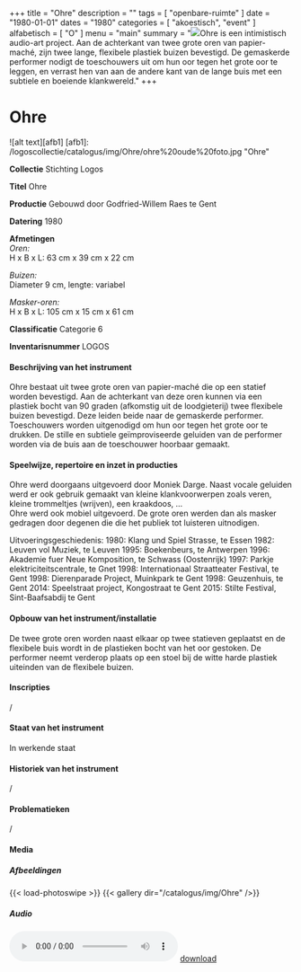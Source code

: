﻿+++
title = "Ohre"
description = ""
tags = [
    "openbare-ruimte"
]
date = "1980-01-01"
dates = "1980"
categories = [ "akoestisch", "event"
]
alfabetisch = [ "O"
]
menu = "main"
summary = "<a href='/logoscollectie/catalogus/1980/ohre'><img src='/logoscollectie/catalogus/img/Ohre/ohre%20oude%20foto.jpg'></a>Ohre is een intimistisch audio-art project. Aan de achterkant van twee grote oren van papier-maché, zijn twee lange, flexibele plastiek buizen bevestigd. De gemaskerde performer nodigt de toeschouwers uit om hun oor tegen het grote oor te leggen, en verrast hen van aan de andere kant van de lange buis met een subtiele en boeiende klankwereld."
+++

# Ohre

![alt text][afb1]
[afb1]: /logoscollectie/catalogus/img/Ohre/ohre%20oude%20foto.jpg "Ohre"

**Collectie**
Stichting Logos

**Titel**
Ohre

**Productie**
Gebouwd door Godfried-Willem Raes te Gent

**Datering**
1980

**Afmetingen**<br>
*Oren:*<br>
H x B x L: 63 cm x 39 cm x 22 cm


*Buizen:*<br>
Diameter 9 cm, lengte: variabel


*Masker-oren:*<br>
H x B x L: 105 cm x 15 cm x 61 cm

**Classificatie**
Categorie 6

**Inventarisnummer**
LOGOS

#### Beschrijving van het instrument
Ohre bestaat uit twee grote oren van papier-maché die op een statief worden bevestigd. Aan de achterkant van deze oren kunnen via een plastiek bocht van 90 graden (afkomstig uit de loodgieterij) twee flexibele buizen bevestigd. Deze leiden beide naar de gemaskerde performer. Toeschouwers worden uitgenodigd om hun oor tegen het grote oor te drukken. De stille en subtiele geïmproviseerde geluiden van de performer worden via de buis aan de toeschouwer hoorbaar gemaakt.

#### Speelwijze, repertoire en inzet in producties
Ohre werd doorgaans uitgevoerd door Moniek Darge. Naast vocale geluiden werd er ook gebruik gemaakt van kleine klankvoorwerpen zoals veren, kleine trommeltjes (wrijven), een kraakdoos, …   
Ohre werd ook mobiel uitgevoerd. De grote oren werden dan als masker gedragen door degenen die die het publiek tot luisteren uitnodigen.

Uitvoeringsgeschiedenis:
1980: Klang und Spiel Strasse, te Essen
1982: Leuven vol Muziek, te Leuven
1995: Boekenbeurs, te Antwerpen
1996: Akademie fuer Neue Komposition, te Schwass (Oostenrijk)
1997: Parkje elektriciteitscentrale, te Gnet
1998: Internationaal Straatteater Festival, te Gent
1998: Dierenparade Project, Muinkpark te Gent
1998: Geuzenhuis, te Gent
2014: Speelstraat project, Kongostraat te Gent
2015: Stilte Festival, Sint-Baafsabdij te Gent

#### Opbouw van het instrument/installatie
De twee grote oren worden naast elkaar op twee statieven geplaatst en de flexibele buis wordt in de plastieken bocht van het oor gestoken. De performer neemt verderop plaats op een stoel bij de witte harde plastiek uiteinden van de flexibele buizen.

#### Inscripties
/

#### Staat van het instrument
In werkende staat

#### Historiek van het instrument
/

#### Problematieken
/

#### Media
##### Afbeeldingen
{{< load-photoswipe >}}
{{< gallery dir="/catalogus/img/Ohre" />}}

##### Audio
<audio controls>
<source src="/logoscollectie/catalogus/audio/Ohre/ohre-fragment.wav" type="audio/wav">
<source src="/logoscollectie/catalogus/audio/Ohre/ohre-fragment.wav" type="audio/x-wav">
</audio>
<a href="/logoscollectie/catalogus/audio/Ohre/ohre-fragment.wav"><i class="fa fa-download" aria-hidden="true"></i>
download</a>

